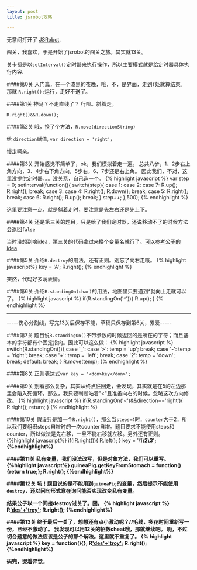 ```yaml
---
layout: post
title: jsrobot攻略

---
```

无意间打开了 [JSRobot](http://jsrobot.tk/).

闯关，我喜欢，于是开始了jsrobot的闯关之旅。其实就13关。

关卡都是以`setInterval()`定时器来执行操作，所以主要模式就是给定时器具体执行内容.

####第0关
 入门篇，在一个漆黑的夜晚，哦，不，是界面，走到`f`处就算结束。  
 那就 `R.right();`运行，走好不送了。

####第1关
神马？不走直线了？ 行呗。斜着走。  

`R.right()&&R.down();`  

####第2关
哦，换了个方法，`R.move(directionString)`  

给 `direction`赋值, `var direction = 'right';`  

慢走啊亲。

####第3关
 开始感觉不简单了，ok，我们模拟着走一遍。
  总共八步，1、2步右上角方向，3、4步右下角方向，5步右，6、7步还是右上角。
  因此我们，不对，这里没提供定时器。。。没关系，自己造一个。
 {% highlight javascript %}
    var step = 0;
    setInterval(function(){
       switch(step){
        case 1:
	    case 2:
	    case 7:
	      R.up();
	      R.right();
	    break;
	    case 3:
	    case 4:
	      R.right();
	      R.down();
         break;
        case 5:
         R.right();
         break;
        case 6:
          R.right();
          R.up();
         break;
	  }
     step++;
     },500);
{% endhighlight %}

这里要注意一点，就是斜着走时，要注意是先左右还是先上下。

####第4关
还是第三关的题目，只是给了我们定时器，还说移动不了的时候方法会返回`false` 

当时没想到啥idea，第三关的代码拿过来换个变量名就行了。[可以参考公子的idea](http://blog.segmentfault.com/openwrt/1190000000610206)  

####第5关
介绍`R.destroy`的用法，还有正则。别忘了向右走哦。
 {% highlight javascript%}
key = 'A';
R.right();
  {% endhighlight %}

 突然，代码好多萌表情。

####第6关
介绍`R.standingOn(char)`的用法，地图里只要遇到^就向上走就可以了。
{% highlight javascript %}
if(R.standingOn('^')){
  R.up();
}
{% endhighlight %}
***
-----伤心分割线，写完13关后保存不能，草稿只保存到第6关，累爱-----

####第7关
题目说`R.standingOn()`不带参数的时候返回的是所在的字符；而且基本的字符都有个固定指向。因此可以这么做：
{% highlight javascript %}
switch(R.standingOn()){
	case '_': 
	case '>':
		temp = 'up';
		break;
	case '-':
		temp = 'right';
		break;
	case '+': 
		temp = 'left';
		break;
	case '2':
		temp = 'down';
		break;
	default:
		break;
}
R.move(temp);
{% endhighlight %}

####第8关
正则表达式`var key = '<don>key</don>';`

####第9关
别看那么复杂，其实从终点往回走，会发现，其实就是在5的左边那里会陷入死循环，那么，我只要判断站着"<"且准备向右的时候，忽略这次方向修改。
{% highlight javascript %}
if(R.standingOn('<')&&direction=='right'){
	R.right();
	return;
}
{% endhighlight %}

####第10关
假设只是加一个`R.right()`，那么当`steps=4`时，`counter`大于2，所以我们要组织steps自增时的一次counter自增。题目要求不能使用steps和counter，所以做法是先右移，一旦不能右移就左移。另外还有正则。																														
{%highlight javascript%}
if(!R.right()){
	R.left();
}
key = '<a>\\1<b>\\2<c>\\3';
{%endhighlight%}

####第11关
私有变量，我们没法改写，但是对象方法，我们可以重写。
{%highlight javascript%}
	guineaPig.getKeyFromStomach = function(){return true;};
	R.right();
{%endhighlight%}

####第12关
坑！题目说的是不能用到`guineaPig`的变量，然后提示不能使用`destroy`，还以问句形式意在询问能否实现改变私有变量。

结果公子以一个间接destroy过关了。囧。
{% highlight javascript %}
R['des'+'troy']('right');
R.right();
{%endhighlight%}

####第13关
终于最后一关了，想想还有点小激动呢？//毛线，多花时间重新写一份，已经不激动了。
我发现可以用12关的招数cheat哦，那就继续吧。
呃，不过切合题意的做法应该是公子的那个解法。这里就不重复了。
{% highlight javascript %}
key = function(){};
R['des'+'troy']('right');
R.right();
{%endhighlight%}

码完，哭着碎觉。

